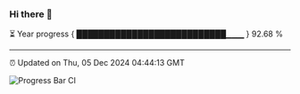 ### Hi there 👋

⏳ Year progress { ███████████████████████████▁▁▁ } 92.68 %

---

⏰ Updated on Thu, 05 Dec 2024 04:44:13 GMT

![Progress Bar CI](https://github.com/IshwaranRudhara/GIT-ACTION/workflows/Progress%20Bar%20CI/badge.svg)
